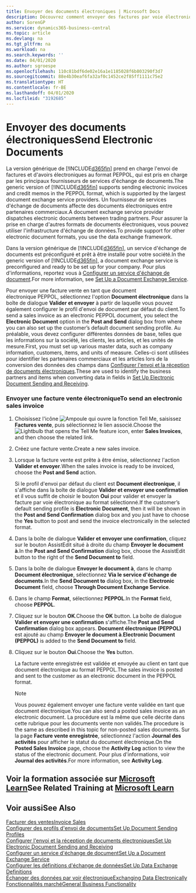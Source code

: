 ```yaml
---
title: Envoyer des documents électroniques | Microsoft Docs
description: Découvrez comment envoyer des factures par voie électronique.
author: SorenGP
ms.service: dynamics365-business-central
ms.topic: article
ms.devlang: na
ms.tgt_pltfrm: na
ms.workload: na
ms.search.keywords: ''
ms.date: 04/01/2020
ms.author: sgroespe
ms.openlocfilehash: 110c81bdf6de02e16a1e1185028f6b803290f3d7
ms.sourcegitcommit: 88e4b30eaf6fa32af0c1452ce2f85ff1111c75e2
ms.translationtype: HT
ms.contentlocale: fr-BE
ms.lasthandoff: 04/01/2020
ms.locfileid: "3192685"
---
```

# <a name="send-electronic-documents"></a><span data-ttu-id="89e39-103">Envoyer des documents électroniques</span><span class="sxs-lookup"><span data-stu-id="89e39-103">Send Electronic Documents</span></span>
<span data-ttu-id="89e39-104">La version générique de [!INCLUDE[d365fin](includes/d365fin_md.md)] prend en charge l'envoi de factures et d'avoirs électroniques au format PEPPOL, qui est pris en charge par les principaux fournisseurs de services d'échange de documents.</span><span class="sxs-lookup"><span data-stu-id="89e39-104">The generic version of [!INCLUDE[d365fin](includes/d365fin_md.md)] supports sending electronic invoices and credit memos in the PEPPOL format, which is supported by the largest document exchange service providers.</span></span> <span data-ttu-id="89e39-105">Un fournisseur de services d'échange de documents affecte des documents électroniques entre partenaires commerciaux.</span><span class="sxs-lookup"><span data-stu-id="89e39-105">A document exchange service provider dispatches electronic documents between trading partners.</span></span> <span data-ttu-id="89e39-106">Pour assurer la prise en charge d'autres formats de documents électroniques, vous pouvez utiliser l'infrastructure d'échange de données.</span><span class="sxs-lookup"><span data-stu-id="89e39-106">To provide support for other electronic document formats, you use the data exchange framework.</span></span>  

 <span data-ttu-id="89e39-107">Dans la version générique de [!INCLUDE[d365fin](includes/d365fin_md.md)], un service d'échange de documents est préconfiguré et prêt à être installé pour votre société.</span><span class="sxs-lookup"><span data-stu-id="89e39-107">In the generic version of [!INCLUDE[d365fin](includes/d365fin_md.md)], a document exchange service is preconfigured and ready to be set up for your company.</span></span> <span data-ttu-id="89e39-108">Pour plus d'informations, reportez vous à [Configurer un service d'échange de document](across-how-to-set-up-a-document-exchange-service.md).</span><span class="sxs-lookup"><span data-stu-id="89e39-108">For more information, see [Set Up a Document Exchange Service](across-how-to-set-up-a-document-exchange-service.md).</span></span>  

 <span data-ttu-id="89e39-109">Pour envoyer une facture vente en tant que document électronique PEPPOL, sélectionnez l'option **Document électronique** dans la boîte de dialogue **Valider et envoyer** à partir de laquelle vous pouvez également configurer le profil d'envoi de document par défaut du client.</span><span class="sxs-lookup"><span data-stu-id="89e39-109">To send a sales invoice as an electronic PEPPOL document, you select the **Electronic Document** option in the **Post and Send** dialog box from where you can also set up the customer’s default document sending profile.</span></span> <span data-ttu-id="89e39-110">Au préalable, vous devez configurer différentes données de base, telles que les informations sur la société, les clients, les articles, et les unités de mesure.</span><span class="sxs-lookup"><span data-stu-id="89e39-110">First, you must set up various master data, such as company information, customers, items, and units of measure.</span></span> <span data-ttu-id="89e39-111">Celles-ci sont utilisées pour identifier les partenaires commerciaux et les articles lors de la conversion des données des champs dans [Configurer l'envoi et la réception de documents électroniques](across-how-to-set-up-electronic-document-sending-and-receiving.md).</span><span class="sxs-lookup"><span data-stu-id="89e39-111">These are used to identify the business partners and items when converting data in fields in [Set Up Electronic Document Sending and Receiving](across-how-to-set-up-electronic-document-sending-and-receiving.md).</span></span>  

### <a name="to-send-an-electronic-sales-invoice"></a><span data-ttu-id="89e39-112">Envoyer une facture vente électronique</span><span class="sxs-lookup"><span data-stu-id="89e39-112">To send an electronic sales invoice</span></span>  

1.  <span data-ttu-id="89e39-113">Choisissez l'icône ![Ampoule qui ouvre la fonction Tell Me](media/ui-search/search_small.png "Dites-moi ce que vous voulez faire"), saisissez **Factures vente**, puis sélectionnez le lien associé.</span><span class="sxs-lookup"><span data-stu-id="89e39-113">Choose the ![Lightbulb that opens the Tell Me feature](media/ui-search/search_small.png "Tell me what you want to do") icon, enter **Sales Invoices**, and then choose the related link.</span></span>  

2.  <span data-ttu-id="89e39-114">Créez une facture vente.</span><span class="sxs-lookup"><span data-stu-id="89e39-114">Create a new sales invoice.</span></span>  

3.  <span data-ttu-id="89e39-115">Lorsque la facture vente est prête à être émise, sélectionnez l'action **Valider et envoyer**.</span><span class="sxs-lookup"><span data-stu-id="89e39-115">When the sales invoice is ready to be invoiced, choose the **Post and Send** action.</span></span>  

     <span data-ttu-id="89e39-116">Si le profil d'envoi par défaut du client est **Document électronique**, il s'affiche dans la boîte de dialogue **Valider et envoyer une confirmation** et il vous suffit de choisir le bouton **Oui** pour valider et envoyer la facture par voie électronique au format sélectionné.</span><span class="sxs-lookup"><span data-stu-id="89e39-116">If the customer’s default sending profile is **Electronic Document**, then it will be shown in the **Post and Send Confirmation** dialog box and you just have to choose the **Yes** button to post and send the invoice electronically in the selected format.</span></span>  

4.  <span data-ttu-id="89e39-117">Dans la boîte de dialogue **Valider et envoyer une confirmation**, cliquez sur le bouton AssistEdit situé à droite du champ **Envoyer le document à**.</span><span class="sxs-lookup"><span data-stu-id="89e39-117">In the **Post and Send Confirmation** dialog box, choose the AssistEdit button to the right of the **Send Document to** field.</span></span>  

5.  <span data-ttu-id="89e39-118">Dans la boîte de dialogue **Envoyer le document à**, dans le champ **Document électronique**, sélectionnez **Via le service d'échange de documents**.</span><span class="sxs-lookup"><span data-stu-id="89e39-118">In the **Send Document to** dialog box, in the **Electronic Document** field, choose **Through Document Exchange Service**.</span></span>  

6.  <span data-ttu-id="89e39-119">Dans le champ **Format**, sélectionnez **PEPPOL**.</span><span class="sxs-lookup"><span data-stu-id="89e39-119">In the **Format** field, choose **PEPPOL**.</span></span>  

7.  <span data-ttu-id="89e39-120">Cliquez sur le bouton **OK**.</span><span class="sxs-lookup"><span data-stu-id="89e39-120">Choose the **OK** button.</span></span> <span data-ttu-id="89e39-121">La boîte de dialogue **Valider et envoyer une confirmation** s'affiche.</span><span class="sxs-lookup"><span data-stu-id="89e39-121">The **Post and Send Confirmation** dialog box appears.</span></span> <span data-ttu-id="89e39-122">**Document électronique (PEPPOL)** est ajouté au champ **Envoyer le document à**.</span><span class="sxs-lookup"><span data-stu-id="89e39-122">**Electronic Document (PEPPOL)** is added to the **Send Document to** field.</span></span>  

8.  <span data-ttu-id="89e39-123">Cliquez sur le bouton **Oui**.</span><span class="sxs-lookup"><span data-stu-id="89e39-123">Choose the **Yes** button.</span></span>  

     <span data-ttu-id="89e39-124">La facture vente enregistrée est validée et envoyée au client en tant que document électronique au format PEPPOL.</span><span class="sxs-lookup"><span data-stu-id="89e39-124">The sales invoice is posted and sent to the customer as an electronic document in the PEPPOL format.</span></span>  

    > [!NOTE]  
    >  <span data-ttu-id="89e39-125">Vous pouvez également envoyer une facture vente validée en tant que document électronique.</span><span class="sxs-lookup"><span data-stu-id="89e39-125">You can also send a posted sales invoice as an electronic document.</span></span> <span data-ttu-id="89e39-126">La procédure est la même que celle décrite dans cette rubrique pour les documents vente non validés.</span><span class="sxs-lookup"><span data-stu-id="89e39-126">The procedure is the same as described in this topic for non-posted sales documents.</span></span> <span data-ttu-id="89e39-127">Sur la page **Facture vente enregistrée**, sélectionnez l'action **Journal des activités** pour afficher le statut du document électronique.</span><span class="sxs-lookup"><span data-stu-id="89e39-127">On the **Posted Sales Invoice** page, choose the **Activity Log** action to view the status of the electronic document.</span></span> <span data-ttu-id="89e39-128">Pour plus d'informations, voir **Journal des activités**.</span><span class="sxs-lookup"><span data-stu-id="89e39-128">For more information, see **Activity Log**.</span></span>  

## <a name="see-related-training-at-microsoft-learn"></a><span data-ttu-id="89e39-129">Voir la formation associée sur [Microsoft Learn](/learn/modules/electronic-documents-dynamics-365-business-central/index)</span><span class="sxs-lookup"><span data-stu-id="89e39-129">See Related Training at [Microsoft Learn](/learn/modules/electronic-documents-dynamics-365-business-central/index)</span></span>

## <a name="see-also"></a><span data-ttu-id="89e39-130">Voir aussi</span><span class="sxs-lookup"><span data-stu-id="89e39-130">See Also</span></span>  
[<span data-ttu-id="89e39-131">Facturer des ventes</span><span class="sxs-lookup"><span data-stu-id="89e39-131">Invoice Sales</span></span>](sales-how-invoice-sales.md)  
[<span data-ttu-id="89e39-132">Configurer des profils d'envoi de documents</span><span class="sxs-lookup"><span data-stu-id="89e39-132">Set Up Document Sending Profiles</span></span>](sales-how-setup-document-send-profiles.md)  
[<span data-ttu-id="89e39-133">Configurer l'envoi et la réception de documents électroniques</span><span class="sxs-lookup"><span data-stu-id="89e39-133">Set Up Electronic Document Sending and Receiving</span></span>](across-how-to-set-up-electronic-document-sending-and-receiving.md)  
[<span data-ttu-id="89e39-134">Configurer un service d'échange de document</span><span class="sxs-lookup"><span data-stu-id="89e39-134">Set Up a Document Exchange Service</span></span>](across-how-to-set-up-a-document-exchange-service.md)  
[<span data-ttu-id="89e39-135">Configurer les définitions d'échange de données</span><span class="sxs-lookup"><span data-stu-id="89e39-135">Set Up Data Exchange Definitions</span></span>](across-how-to-set-up-data-exchange-definitions.md)  
[<span data-ttu-id="89e39-136">Échanger des données par voir électronique</span><span class="sxs-lookup"><span data-stu-id="89e39-136">Exchanging Data Electronically</span></span>](across-data-exchange.md)  
[<span data-ttu-id="89e39-137">Fonctionnalités marché</span><span class="sxs-lookup"><span data-stu-id="89e39-137">General Business Functionality</span></span>](ui-across-business-areas.md)  
